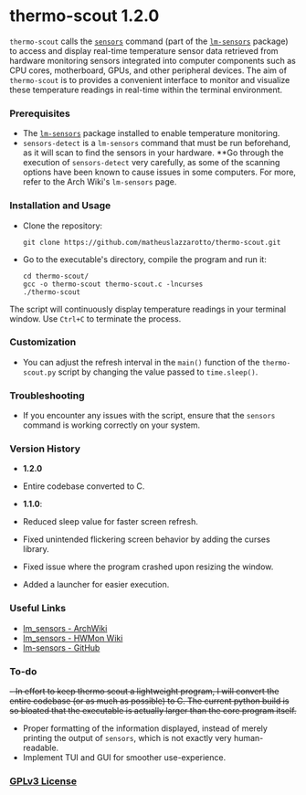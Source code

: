 # thermo-scout 1.2.0
`thermo-scout` calls the [`sensors`](https://www.commandlinux.com/man-page/man1/sensors.1.html) command (part of the [`lm-sensors`](https://archlinux.org/packages/?name=lm_sensors) package) to access and display real-time temperature sensor data retrieved from hardware monitoring sensors integrated into computer components such as CPU cores, motherboard, GPUs, and other peripheral devices. The aim of `thermo-scout` is to provides a convenient interface to monitor and visualize these temperature readings in real-time within the terminal environment.

### Prerequisites

- The [`lm-sensors`](https://archlinux.org/packages/?name=lm_sensors) package installed to enable temperature monitoring.
- `sensors-detect` is a `lm-sensors` command that must be run beforehand, as it will scan to find the sensors in your hardware. **Go through the execution of `sensors-detect` very carefully, as some of the scanning options have been known to cause issues in some computers. For more, refer to the Arch Wiki's `lm-sensors` page.

### Installation and Usage

- Clone the repository:
   ```
   git clone https://github.com/matheuslazzarotto/thermo-scout.git
   ```
- Go to the executable's directory, compile the program and run it:
   ```
   cd thermo-scout/
   gcc -o thermo-scout thermo-scout.c -lncurses
   ./thermo-scout
   ```
The script will continuously display temperature readings in your terminal window. Use `Ctrl+C` to terminate the process.

### Customization

- You can adjust the refresh interval in the `main()` function of the `thermo-scout.py` script by changing the value passed to `time.sleep()`.

### Troubleshooting

- If you encounter any issues with the script, ensure that the `sensors` command is working correctly on your system.

### Version History

- **1.2.0**
- Entire codebase converted to C.

- **1.1.0**:
- Reduced sleep value for faster screen refresh.
- Fixed unintended flickering screen behavior by adding the curses library.
- Fixed issue where the program crashed upon resizing the window.
- Added a launcher for easier execution.

### Useful Links

- [lm_sensors - ArchWiki](https://wiki.archlinux.org/title/lm_sensors)
- [lm_sensors - HWMon Wiki](https://hwmon.wiki.kernel.org/lm_sensors)
- [lm-sensors - GitHub](https://github.com/lm-sensors/lm-sensors)

### To-do

~~- In effort to keep thermo scout a lightweight program, I will convert the entire codebase (or as much as possible) to C. The current python build is so bloated that the executable is actually larger than the core program itself.~~
- Proper formatting of the information displayed, instead of merely printing the output of `sensors`, which is not exactly very human-readable.
- Implement TUI and GUI for smoother use-experience.

### [GPLv3 License](https://www.gnu.org/licenses/gpl-3.0.en.html)
